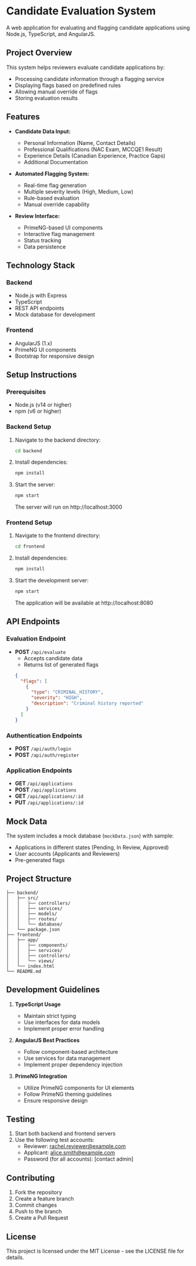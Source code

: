 # Candidate Evaluation System

A web application for evaluating and flagging candidate applications using Node.js, TypeScript, and AngularJS.

## Project Overview

This system helps reviewers evaluate candidate applications by:
- Processing candidate information through a flagging service
- Displaying flags based on predefined rules
- Allowing manual override of flags
- Storing evaluation results

## Features

- **Candidate Data Input:**
  - Personal Information (Name, Contact Details)
  - Professional Qualifications (NAC Exam, MCCQE1 Result)
  - Experience Details (Canadian Experience, Practice Gaps)
  - Additional Documentation

- **Automated Flagging System:**
  - Real-time flag generation
  - Multiple severity levels (High, Medium, Low)
  - Rule-based evaluation
  - Manual override capability

- **Review Interface:**
  - PrimeNG-based UI components
  - Interactive flag management
  - Status tracking
  - Data persistence

## Technology Stack

### Backend
- Node.js with Express
- TypeScript
- REST API endpoints
- Mock database for development

### Frontend
- AngularJS (1.x)
- PrimeNG UI components
- Bootstrap for responsive design

## Setup Instructions

### Prerequisites
- Node.js (v14 or higher)
- npm (v6 or higher)

### Backend Setup
1. Navigate to the backend directory:
   ```bash
   cd backend
   ```

2. Install dependencies:
   ```bash
   npm install
   ```

3. Start the server:
   ```bash
   npm start
   ```
   The server will run on http://localhost:3000

### Frontend Setup
1. Navigate to the frontend directory:
   ```bash
   cd frontend
   ```

2. Install dependencies:
   ```bash
   npm install
   ```

3. Start the development server:
   ```bash
   npm start
   ```
   The application will be available at http://localhost:8080

## API Endpoints

### Evaluation Endpoint
- **POST** `/api/evaluate`
  - Accepts candidate data
  - Returns list of generated flags
  ```json
  {
    "flags": [
      {
        "type": "CRIMINAL_HISTORY",
        "severity": "HIGH",
        "description": "Criminal history reported"
      }
    ]
  }
  ```

### Authentication Endpoints
- **POST** `/api/auth/login`
- **POST** `/api/auth/register`

### Application Endpoints
- **GET** `/api/applications`
- **POST** `/api/applications`
- **GET** `/api/applications/:id`
- **PUT** `/api/applications/:id`

## Mock Data

The system includes a mock database (`mockData.json`) with sample:
- Applications in different states (Pending, In Review, Approved)
- User accounts (Applicants and Reviewers)
- Pre-generated flags

## Project Structure

```
├── backend/
│   ├── src/
│   │   ├── controllers/
│   │   ├── services/
│   │   ├── models/
│   │   ├── routes/
│   │   └── database/
│   └── package.json
├── frontend/
│   ├── app/
│   │   ├── components/
│   │   ├── services/
│   │   ├── controllers/
│   │   └── views/
│   └── index.html
└── README.md
```

## Development Guidelines

1. **TypeScript Usage**
   - Maintain strict typing
   - Use interfaces for data models
   - Implement proper error handling

2. **AngularJS Best Practices**
   - Follow component-based architecture
   - Use services for data management
   - Implement proper dependency injection

3. **PrimeNG Integration**
   - Utilize PrimeNG components for UI elements
   - Follow PrimeNG theming guidelines
   - Ensure responsive design

## Testing

1. Start both backend and frontend servers
2. Use the following test accounts:
   - Reviewer: rachel.reviewer@example.com
   - Applicant: alice.smith@example.com
   - Password (for all accounts): [contact admin]

## Contributing

1. Fork the repository
2. Create a feature branch
3. Commit changes
4. Push to the branch
5. Create a Pull Request

## License

This project is licensed under the MIT License - see the LICENSE file for details. 